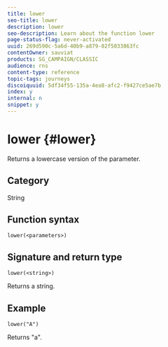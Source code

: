 ```yaml
---
title: lower
seo-title: lower
description: lower
seo-description: Learn about the function lower
page-status-flag: never-activated
uuid: 269d590c-5a6d-40b9-a879-02f5033863fc
contentOwner: sauviat
products: SG_CAMPAIGN/CLASSIC
audience: rns
content-type: reference
topic-tags: journeys
discoiquuid: 5df34f55-135a-4ea8-afc2-f9427ce5ae7b
index: y
internal: n
snippet: y
---
```


# lower {#lower}

Returns a lowercase version of the parameter.

## Category

String

## Function syntax

`lower(<parameters>)`

## Signature and return type

`lower(<string>)`

Returns a string.

## Example

`lower("A")`

Returns "a".
